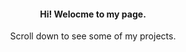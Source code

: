 <div style="text-align:center;">
  <h4>Hi! Welocme to my page.</h4>
  <p>Scroll down to see some of my projects.</p>
</div>
